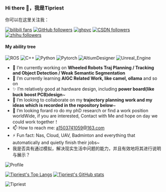 ### Hi there 👋，我是Tipriest


你可以在这里关注我：



[![bilibili fans](https://img.shields.io/badge/dynamic/json?url=https%3A%2F%2Fapi.bilibili.com%2Fx%2Frelation%2Fstat%3Fvmid%3D496296349&query=data.follower&style=flat&logo=bilibili&logoColor=white&label=bilibili%20fans&labelColor=%23F37697)](https://space.bilibili.com/496296349)
[![GitHub followers](https://img.shields.io/github/followers/Tipriest?style=flat&logo=github&label=github%20followers&labelColor=black)](https://github.com/Tipriest)
[![ghpvc](https://komarev.com/ghpvc/?username=Tipriest&color=blue&style=flat-square&label=MyBlog)](https://tipriest.github.io)
[![CSDN followers](https://img.shields.io/badge/CSDN%20followers-908-0f81c2?style=flat&labelColor=%23fc5531)](https://blog.csdn.net/Titan__)
[![zhihu followers](https://img.shields.io/badge/zhihu%20followers-117-0f81c2?style=flat&logo=zhihu&logoColor=white&labelColor=%23018cff)](https://www.zhihu.com/people/tipriest)



<!-- 领英的badge, CSDN和B站的Icon链接，脉脉的badge  -->
#### My ability tree
![ROS](https://img.shields.io/badge/ROS-22314E?style=flat-square&logo=ros&logoColor=white)
![C++](https://img.shields.io/badge/C++-00599C?style=flat-square&logo=cplusplus&logoColor=white)
![Python](https://img.shields.io/badge/Python-3776AB?style=flat-square&logo=python&logoColor=white)
![Pytorch](https://img.shields.io/badge/PyTorch-EE4C2C?flat-square&logo=PyTorch&logoColor=white)
![AltiumDesigner](https://img.shields.io/badge/AltiumDesigner-A5915F?style=flat-square&logo=AltiumDesigner&logoColor=white)
![Unreal_Engine](https://img.shields.io/badge/Unreal_Engine-0E1128?style=flat-square&logo=unrealengine&logoColor=white)


- 🔭 I’m currently working on **Wheeled Robots Traj Planning / Tracking and Object Detection / Weak Semantic Segmentation**
- 🌱 I’m currently learning **AIGC Related Work, like camel, ollama** and so on
- ✨ I’m relatively good at hardware design, including **power board(like buck boost PCB)design**~
- 👯 I’m looking to collaborate on my **trajectory planning work and my ideas which is recorded in the repository below**~
- 🤔 I’m looking forard ro do my phD research or find a work position worldWide, if you are interested, Contact with Me and hope on day we could work together！
- 📫 How to reach me: a1503741059@163.com
- ⚡ Fun fact: Nas, Cloud, UAV, Badminton and everything that automatically and quietly finish their jobs~
- 我是否具有通过模拟，解决现实生活中问题的能力，并且有效地将其进行说明与展示？





<!-- <img src="https://github-readme-stats.vercel.app/api/top-langs/?username=Tipriest" height="200" alt="Langs" /> -->
<!-- <img src="https://github-readme-stats.vercel.app/api?username=Tipriest&show_icons=true" height="160" alt="Stats" /> -->


![Profile](http://github-profile-summary-cards.vercel.app/api/cards/profile-details?username=Tipriest&theme=github)

<!-- ![Stats](http://github-profile-summary-cards.vercel.app/api/cards/stats?username=Tipriest&theme=github) ![Language](http://github-profile-summary-cards.vercel.app/api/cards/most-commit-language?username=Tipriest&theme=github) -->
[![Tipriest's Top Langs](https://github-readme-stats.vercel.app/api/top-langs/?username=Tipriest)](https://github.com/anuraghazra/github-readme-stats)
[![Tipriest's GitHub stats](https://github-readme-stats.vercel.app/api?username=Tipriest)](https://github.com/anuraghazra/github-readme-stats&show_icons=true)
<p><img align="center" src="https://github-readme-streak-stats.herokuapp.com/?user=Tipriest&theme=default" alt="Tipriest" /></p>


